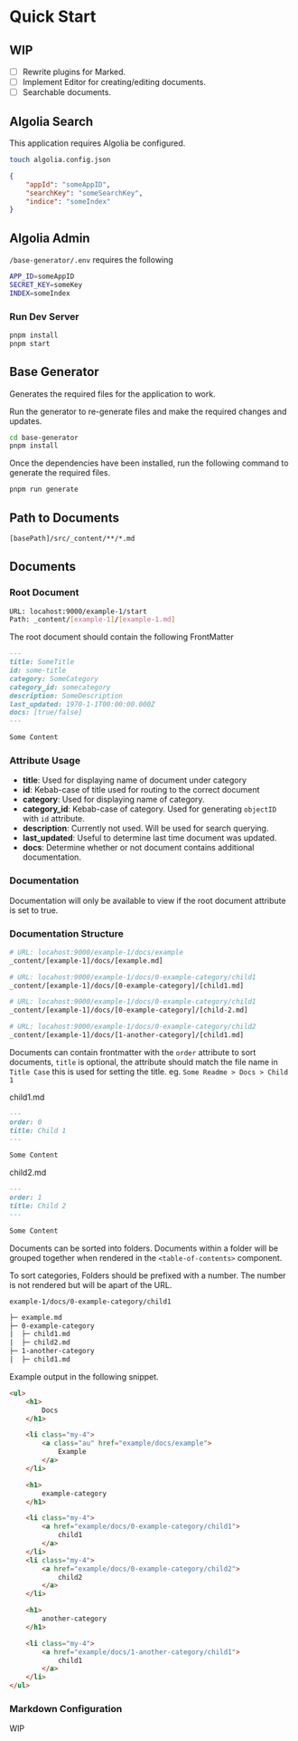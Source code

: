 # Quick Start

## WIP

- [ ] Rewrite plugins for Marked.
- [ ] Implement Editor for creating/editing documents.
- [ ] Searchable documents.

## Algolia Search

This application requires Algolia be configured.

```bash
touch algolia.config.json
```

```json
{
    "appId": "someAppID",
    "searchKey": "someSearchKey",
    "indice": "someIndex"
}
```

## Algolia Admin

`/base-generator/.env` requires the following

```bash
APP_ID=someAppID
SECRET_KEY=someKey
INDEX=someIndex
```

### Run Dev Server

```bash
pnpm install
pnpm start
```

## Base Generator

Generates the required files for the application to work.

Run the generator to re-generate files and make the required changes and updates.

```bash
cd base-generator
pnpm install
```

Once the dependencies have been installed, run the following command to generate the required files.

```bash
pnpm run generate
```

## Path to Documents

```bash
[basePath]/src/_content/**/*.md
```

## Documents

### Root Document

```bash
URL: locahost:9000/example-1/start
Path: _content/[example-1]/[example-1.md]
```

The root document should contain the following FrontMatter

```md
---
title: SomeTitle
id: some-title
category: SomeCategory
category_id: somecategory
description: SomeDescription
last_updated: 1970-1-1T00:00:00.000Z
docs: [true/false]
---

Some Content
```

### Attribute Usage

- **title**: Used for displaying name of document under category
- **id**: Kebab-case of title used for routing to the correct document
- **category**: Used for displaying name of category.
- **category_id**: Kebab-case of category. Used for generating `objectID` with `id` attribute.
- **description**: Currently not used. Will be used for search querying.
- **last_updated**: Useful to determine last time document was updated.
- **docs**: Determine whether or not document contains additional documentation.

### Documentation

Documentation will only be available to view if the root document attribute is set to true.

### Documentation Structure

```bash
# URL: locahost:9000/example-1/docs/example
_content/[example-1]/docs/[example.md]

# URL: locahost:9000/example-1/docs/0-example-category/child1
_content/[example-1]/docs/[0-example-category]/[child1.md]

# URL: locahost:9000/example-1/docs/0-example-category/child1
_content/[example-1]/docs/[0-example-category]/[child-2.md]

# URL: locahost:9000/example-1/docs/0-example-category/child2
_content/[example-1]/docs/[1-another-category]/[child1.md]
```

Documents can contain frontmatter with the `order` attribute to sort documents, `title` is optional, the attribute should match the file name in `Title Case` this is used for setting the title. eg. `Some Readme > Docs > Child 1`

child1.md

```md
---
order: 0
title: Child 1
---

Some Content
```

child2.md

```md
---
order: 1
title: Child 2
---

Some Content
```

Documents can be sorted into folders. Documents within a folder will be grouped together when rendered in the `<table-of-contents>` component.

To sort categories, Folders should be prefixed with a number. The number is not rendered but will be apart of the URL.

`example-1/docs/0-example-category/child1`

```bash
├─ example.md
├─ 0-example-category
|  ├─ child1.md
|  ├─ child2.md
├─ 1-another-category
|  ├─ child1.md
```

Example output in the following snippet.

```html
<ul>
    <h1>
        Docs
    </h1>

    <li class="my-4">
        <a class="au" href="example/docs/example">
            Example
        </a>
    </li>

    <h1>
        example-category
    </h1>

    <li class="my-4">
        <a href="example/docs/0-example-category/child1">
            child1
        </a>
    </li>
    <li class="my-4">
        <a href="example/docs/0-example-category/child2">
            child2
        </a>
    </li>

    <h1>
        another-category
    </h1>

    <li class="my-4">
        <a href="example/docs/1-another-category/child1">
            child1
        </a>
    </li>
</ul>
```

### Markdown Configuration

WIP
